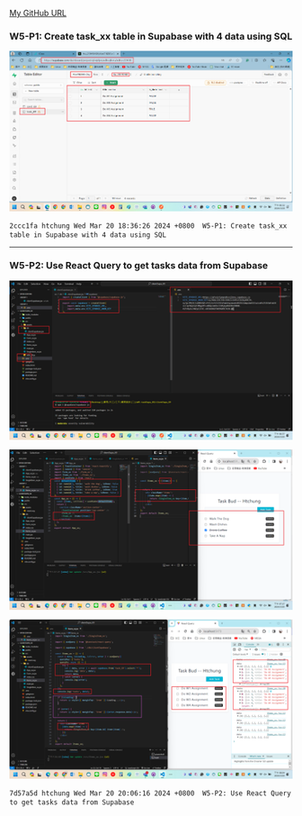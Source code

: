 [My GitHub URL](https://github.com/Alex718296/1122-WP2-2N_69)

### W5-P1: Create task_xx table in Supabase with 4 data using SQL

![](w05-P1.png)

```
2ccc1fa htchung Wed Mar 20 18:36:26 2024 +0800  W5-P1: Create task_xx table in Supabase with 4 data using SQL
```

---

### W5-P2: Use React Query to get tasks data from Supabase

![](w05-P2-1.png)

![](w05-P2-2.png)

![](w05-P2-3.png)

```
7d57a5d htchung Wed Mar 20 20:06:16 2024 +0800  W5-P2: Use React Query to get tasks data from Supabase
```

